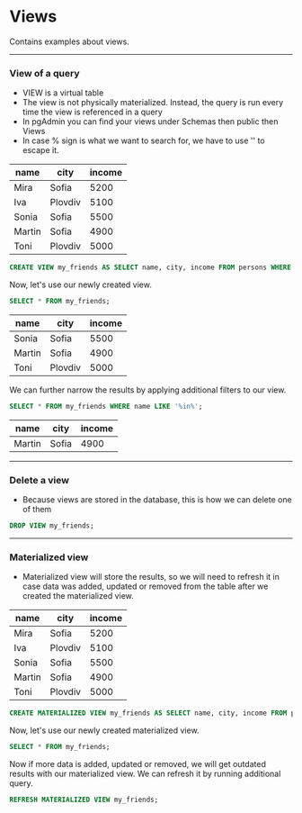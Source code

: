 # Views

Contains examples about views.

---

### View of a query

- VIEW is a virtual table
- The view is not physically materialized. Instead, the query is run every time the view is referenced in a query
- In pgAdmin you can find your views under Schemas then public then Views
- In case % sign is what we want to search for, we have to use '\' to escape it.

| name   | city    | income |
| ------ | ------- | ------ |
| Mira   | Sofia   | 5200   |
| Iva    | Plovdiv | 5100   |
| Sonia  | Sofia   | 5500   |
| Martin | Sofia   | 4900   |
| Toni   | Plovdiv | 5000   |

```sql
CREATE VIEW my_friends AS SELECT name, city, income FROM persons WHERE name LIKE '%n%';
```

Now, let's use our newly created view.

```sql
SELECT * FROM my_friends;
```

| name   | city    | income |
| ------ | ------- | ------ |
| Sonia  | Sofia   | 5500   |
| Martin | Sofia   | 4900   |
| Toni   | Plovdiv | 5000   |

We can further narrow the results by applying additional filters to our view.

```sql
SELECT * FROM my_friends WHERE name LIKE '%in%';
```

| name   | city  | income |
| ------ | ----- | ------ |
| Martin | Sofia | 4900   |

---

### Delete a view

- Because views are stored in the database, this is how we can delete one of them

```sql
DROP VIEW my_friends;
```

---

### Materialized view

- Materialized view will store the results, so we will need to refresh it in case data was added, updated or removed from the table after we created the materialized view.

| name   | city    | income |
| ------ | ------- | ------ |
| Mira   | Sofia   | 5200   |
| Iva    | Plovdiv | 5100   |
| Sonia  | Sofia   | 5500   |
| Martin | Sofia   | 4900   |
| Toni   | Plovdiv | 5000   |

```sql
CREATE MATERIALIZED VIEW my_friends AS SELECT name, city, income FROM persons WHERE name LIKE '%n%';
```

Now, let's use our newly created materialized view.

```sql
SELECT * FROM my_friends;
```

Now if more data is added, updated or removed, we will get outdated results with our materialized view. We can refresh it by running additional query.

```sql
REFRESH MATERIALIZED VIEW my_friends;
```
